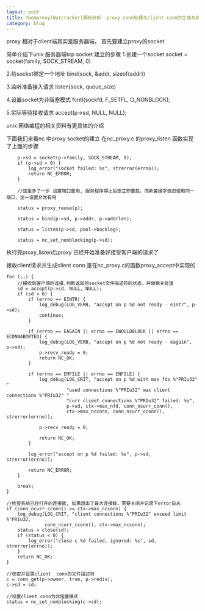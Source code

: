 ```yaml
---
layout: post
title: Twemproxy(Nutcracker)源码分析--proxy conn处理与client conn的生成与处理
category: blog
---
```


proxy 相对于client端其实是服务器端， 首先要建立proxy的socket

简单介绍下unix 服务器端tcp socket 建立的步骤
1.创建一个socket
socket = socket(family, SOCK_STREAM, 0)

2.给socket绑定一个地址
bind(sock, &addr, sizeof(addr))

3.监听准备接入请求
listen(sock, queue_size)

4.设置socket为非阻塞模式
fcntl(sockfd, F_SETFL, O_NONBLOCK);

5.实际等待接收请求
accept(p->sd, NULL, NULL);

unix 网络编程的相关资料有更具体的介绍

下面我们来看nc 中proxy socket的建立
在nc_proxy.c 的proxy_listen 函数实现了上面的步骤
	
	    p->sd = socket(p->family, SOCK_STREAM, 0);
	    if (p->sd < 0) {
	        log_error("socket failed: %s", strerror(errno));
	        return NC_ERROR;
	    }
	
	    //这里多了一步 设置端口重用, 服务程序停止后想立即重启，而新套接字依旧使用同一端口，这一设置非常有用
	    
	    status = proxy_reuse(p);
	
	    status = bind(p->sd, p->addr, p->addrlen);
	
	    status = listen(p->sd, pool->backlog);
	    
	    status = nc_set_nonblocking(p->sd);



执行完proxy_listen后proxy 已经开始准备好接受客户端的请求了


接收client请求并生成client conn 是在nc_proxy.c的函数proxy_accept中实现的

	for (;;) {
	    //接收到客户端的连接,判断返回的socket文件描述符的状态，并做相关处理
        sd = accept(p->sd, NULL, NULL);
        if (sd < 0) {
            if (errno == EINTR) {
                log_debug(LOG_VERB, "accept on p %d not ready - eintr", p->sd);
                continue;
            }

            if (errno == EAGAIN || errno == EWOULDBLOCK || errno == ECONNABORTED) {
                log_debug(LOG_VERB, "accept on p %d not ready - eagain", p->sd);
                p->recv_ready = 0;
                return NC_OK;
            }
            
            if (errno == EMFILE || errno == ENFILE) {
                log_debug(LOG_CRIT, "accept on p %d with max fds %"PRIu32" "
                          "used connections %"PRIu32" max client connections %"PRIu32" "
                          "curr client connections %"PRIu32" failed: %s",
                          p->sd, ctx->max_nfd, conn_ncurr_conn(),
                          ctx->max_ncconn, conn_ncurr_cconn(), strerror(errno));

                p->recv_ready = 0;

                return NC_OK;
            }

            log_error("accept on p %d failed: %s", p->sd, strerror(errno));

            return NC_ERROR;
        }

        break;
    }
	
    //检查系统已经打开的连接数, 如果超出了最大连接数，需要关闭并记录下error日志
    if (conn_ncurr_cconn() >= ctx->max_ncconn) {
        log_debug(LOG_CRIT, "client connections %"PRIu32" exceed limit %"PRIu32,
                  conn_ncurr_cconn(), ctx->max_ncconn);
        status = close(sd);
        if (status < 0) {
            log_error("close c %d failed, ignored: %s", sd, strerror(errno));
        }
        return NC_OK;
    }
    
	//获取并设置client  conn的文件描述符 
    c = conn_get(p->owner, true, p->redis);
    c->sd = sd;
    
    //设置client conn为非阻塞模式
    status = nc_set_nonblocking(c->sd);
	
    